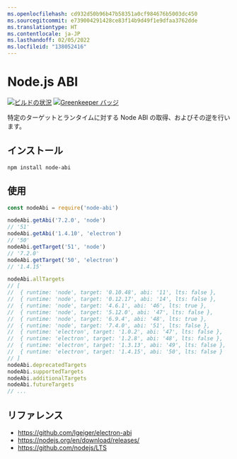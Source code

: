 ```yaml
---
ms.openlocfilehash: cd932d50b96b47b58351a0cf984676b5003dc450
ms.sourcegitcommit: e739004291428ce83f14b9d49f1e9dfaa3762dde
ms.translationtype: HT
ms.contentlocale: ja-JP
ms.lasthandoff: 02/05/2022
ms.locfileid: "138052416"
---
```

# <a name="nodejs-abi"></a>Node.js ABI

[![ビルドの状況](https://travis-ci.org/lgeiger/node-abi.svg?branch=v1.0.0)](https://travis-ci.org/lgeiger/node-abi) [![Greenkeeper バッジ](https://badges.greenkeeper.io/lgeiger/node-abi.svg)](https://greenkeeper.io/)


特定のターゲットとランタイムに対する Node ABI の取得、およびその逆を行います。

## <a name="installation"></a>インストール
```
npm install node-abi
```

## <a name="usage"></a>使用
```javascript
const nodeAbi = require('node-abi')

nodeAbi.getAbi('7.2.0', 'node')
// '51'
nodeAbi.getAbi('1.4.10', 'electron')
// '50'
nodeAbi.getTarget('51', 'node')
// '7.2.0'
nodeAbi.getTarget('50', 'electron')
// '1.4.15'

nodeAbi.allTargets
// [
//  { runtime: 'node', target: '0.10.48', abi: '11', lts: false },
//  { runtime: 'node', target: '0.12.17', abi: '14', lts: false },
//  { runtime: 'node', target: '4.6.1', abi: '46', lts: true },
//  { runtime: 'node', target: '5.12.0', abi: '47', lts: false },
//  { runtime: 'node', target: '6.9.4', abi: '48', lts: true },
//  { runtime: 'node', target: '7.4.0', abi: '51', lts: false },
//  { runtime: 'electron', target: '1.0.2', abi: '47', lts: false },
//  { runtime: 'electron', target: '1.2.8', abi: '48', lts: false },
//  { runtime: 'electron', target: '1.3.13', abi: '49', lts: false },
//  { runtime: 'electron', target: '1.4.15', abi: '50', lts: false }
// ]
nodeAbi.deprecatedTargets
nodeAbi.supportedTargets
nodeAbi.additionalTargets
nodeAbi.futureTargets
// ...
```

## <a name="references"></a>リファレンス

- https://github.com/lgeiger/electron-abi
- https://nodejs.org/en/download/releases/
- https://github.com/nodejs/LTS
